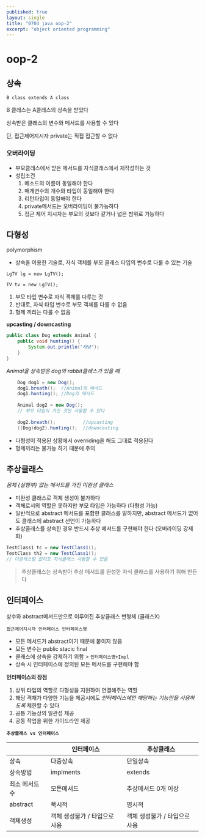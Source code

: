 ```yaml
---
published: true
layout: single
title: "0704 java oop-2"
excerpt: "object oriented programming"
---
```




# oop-2

## 상속

`B class extends A class`

B 클래스는 A클래스의 상속을 받았다

상속받은 클래스의 변수와 메서드를 사용할 수 있다

단, 접근제어지시자 private는 직접 접근할 수 없다



### 오버라이딩

- 부모클래스에서 받은 메서드를 자식클래스에서 재작성하는 것
- 성립조건
  1. 메소드의 이름이 동일해야 한다
  2. 매개변수의 개수와 타입이 동일해야 한다
  3. 리턴타입이 동일해야 한다
  4. private메서드는 오버라이딩이 불가능하다
  5. 접근 제어 지시자는 부모의 것보다 같거나 넓은 범위로 가능하다



## 다형성

polymorphism

- 상속을 이용한 기술로, 자식 객체를 부모 클래스 타입의 변수로 다룰 수 있는 기술

`LgTV lg = new LgTV();`

`TV tv = new LgTV();`

1. 부모 타입 변수로 자식 객체를 다루는 것
2. 반대로, 자식 타입 변수로 부모 객체를 다룰 수 없음
3. 형제 끼리는 다룰 수 없음



**upcasting / downcasting**

```java
public class Dog extends Animal {
	public void hunting() {
		System.out.println("사냥");
	}
}
```

*Animal을 상속받은 dog와 rabbit클래스가 있을 때*

```java
	Dog dog1 = new Dog();
	dog1.breath(); 	//Animal의 메서드
	dog1.hunting();	//Dog의 메서드
		
	Animal dog2 = new Dog();
	// 부모 타입이 가진 것만 사용할 수 있다
		
	dog2.breath(); 			//upcasting
	((Dog)dog2).hunting();	//downcasting
```

- 다형성이 적용된 상황에서 overriding을 해도 그대로 적용된다
- 형제끼리는 불가능 하기 때문에 주의





## 추상클래스

*몸체 {실행부} 없는 메서드를 가진 미완성 클래스*

- 미완성 클래스로 객체 생성이 불가하다
- 객체로서의 역할은 못하지만 부모 타입은 가능하다 (다형성 가능)
- 일반적으로 abstract 메서드를 포함한 클래스를 말하지만, abstract 메서드가 없어도 클래스에 abstract 선언이 가능하다
- 추상클래스를 상속한 경우 반드시 추상 메서드를 구현해야 한다 (오버라이딩 강제화)

```java
TestClass1 tc = new TestClass1();
TestClass th2 = new TestClass1();
// 다운캐스팅 없이도 자식클래스 사용할 수 있음
```

> 추상클래스는 상속받아 추상 메서드를 완성한 자식 클래스를 사용하기 위해 만든다



## 인터페이스

상수와 abstract메서드만으로 이루어진 추상클래스 변형체 (클래스X)

`접근제어지시자 인터페이스 인터페이스명`

- 모든 메서드가 abstract이기 때문에 붙이지 않음
- 모든 변수는 public stacic final
- 클래스에 상속을 강제하기 위함 > `인터페이스명+Impl`
- 상속 시 인터페이스에 정의된 모든 메서드를 구현해야 함




**인터페이스의 장점**

1. 상위 타입의 역할로 다형성을 지원하여 연결해주는 역할
2. 해당 객채가 다양한 기능을 제공시에도 *인터페이스에만 해당하는 기능만을 사용하도록* 제한할 수 있다
3. 공통 기능상의 일관성 제공
4. 공동 작업을 위한 가이드라인 제공




**`추상클래스 vs 인터페이스`**

|          | 인터페이스             | 추상클래스             |
| -------- | ----------------- | ----------------- |
| 상속       | 다중상속              | 단일상속              |
| 상속방법     | implments         | extends           |
| 최소 메서드 수 | 모든메서드             | 추상메서드 0개 이상       |
| abstract | 묵시적               | 명시적               |
| 객체생성     | 객체 생성불가 / 타입으로 사용 | 객체 생성불가 / 타입으로 사용 |

